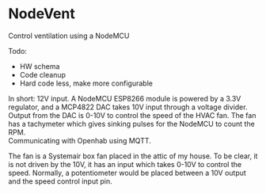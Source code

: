 # NodeVent
Control ventilation using a NodeMCU

Todo:
- HW schema
- Code cleanup
- Hard code less, make more configurable

In short: 12V input. A NodeMCU ESP8266 module is powered by a 3.3V regulator, and a MCP4822 DAC takes 10V input through a voltage divider.
Output from the DAC is 0-10V to control the speed of the HVAC fan. The fan has a tachymeter which gives sinking pulses for the NodeMCU to count the RPM.  
Communicating with Openhab using MQTT.

The fan is a Systemair box fan placed in the attic of my house. To be clear, it is not driven by the 10V, it has an input which takes 0-10V to control the speed. Normally, a potentiometer would be placed between a 10V output and the speed control input pin.
